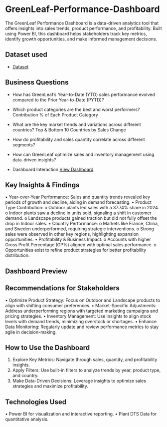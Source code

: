 # GreenLeaf-Performance-Dashboard
The GreenLeaf Performance Dashboard is a data-driven analytics tool that offers insights into sales trends, product performance, and profitability. Built using Power BI, this dashboard helps stakeholders track key metrics, identify growth opportunities, and make informed management decisions.


## Dataset used
- <a href="https://github.com/GeniDT/GreenLeaf-Performance-Dashboard/blob/main/Plant_DTS.xlsx">Dataset</a>


## Business Questions
- How has GreenLeaf’s Year-to-Date (YTD) sales performance evolved compared to the Prior Year-to-Date (PYTD)?
- Which product categories are the best and worst performers?
Contribution % of Each Product Category
- What are the key market trends and variations across different countries?
Top & Bottom 10 Countries by Sales Change
- How do profitability and sales quantity correlate across different segments?
- How can GreenLeaf optimize sales and inventory management using data-driven insights?
  
- Dashboard Interaction <a href="https://github.com/GeniDT/GreenLeaf-Performance-Dashboard/blob/main/Performaance%20Dashboard.pbix">View Dashboard</a>

## Key Insights & Findings
•	Year-over-Year Performance: Sales and quantity trends revealed key periods of growth and decline, aiding in demand forecasting.
•	Product Type Contribution:
o	Outdoor plants led sales with a 37.74% share in 2024.
o	Indoor plants saw a decline in units sold, signaling a shift in customer demand.
o	Landscape products gained traction but did not fully offset the drop in Indoor sales.
•	Country Performance:
o	Markets like France, China, and Sweden underperformed, requiring strategic interventions.
o	Strong sales were observed in other key regions, highlighting expansion opportunities.
•	Profitability & Business Impact:
o	Accounts with higher Gross Profit Percentage (GP%) aligned with optimal sales performance.
o	Opportunities exist to refine product strategies for better profitability distribution.
## Dashboard Preview
## Recommendations for Stakeholders
•	Optimize Product Strategy: Focus on Outdoor and Landscape products to align with shifting consumer preferences.
•	Market-Specific Adjustments: Address underperforming regions with targeted marketing campaigns and pricing strategies.
•	Inventory Management: Use insights to align stock levels with demand trends, minimizing overstock or shortages.
•	Enhance Data Monitoring: Regularly update and review performance metrics to stay agile in decision-making.
## How to Use the Dashboard
1.	Explore Key Metrics: Navigate through sales, quantity, and profitability insights.
2.	Apply Filters: Use built-in filters to analyze trends by year, product type, and country.
3.	Make Data-Driven Decisions: Leverage insights to optimize sales strategies and maximize profitability.
## Technologies Used
•	Power BI for visualization and interactive reporting.
•	Plant DTS Data for quantitative analysis.
